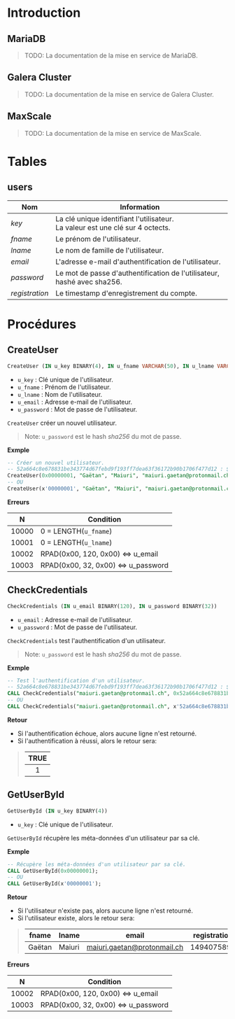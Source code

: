# Introduction

## MariaDB
> TODO: La documentation de la mise en service de MariaDB.

## Galera Cluster
> TODO: La documentation de la mise en service de Galera Cluster.

## MaxScale
> TODO: La documentation de la mise en service de MaxScale.

# Tables

## users

| Nom            | Information                                                                               |
| -------------- | ------------------------------------------------------------------------------------------|
| *key*          | La clé unique identifiant l'utilisateur.<br>La valeur est une clé sur 4 octects.          |
| *fname*        | Le prénom de l'utilisateur.                                                               |
| *lname*        | Le nom de famille de l'utilisateur.                                                       |
| *email*        | L'adresse e-mail d'authentification de l'utilisateur.                                     |
| *password*     | Le mot de passe d'authentification de l'utilisateur, hashé avec sha256.                   |
| *registration* | Le timestamp d'enregistrement du compte.                                                  |

# Procédures

## CreateUser
```sql
CreateUser (IN u_key BINARY(4), IN u_fname VARCHAR(50), IN u_lname VARCHAR(50), IN u_email BINARY(120), IN u_password BINARY(32))
```
* `u_key`		: Clé unique de l'utilisateur.
* `u_fname`		: Prénom de l'utilisateur.
* `u_lname`		: Nom de l'utilisateur.
* `u_email`		: Adresse e-mail de l'utilisateur.
* `u_password`	: Mot de passe de l'utilisateur.

`CreateUser` créer un nouvel utilisateur.

> Note: `u_password` est le hash *sha256* du mot de passe.

**Exmple**
 ```sql
-- Créer un nouvel utilisateur.
-- 52a664c8e678831be343774d67febd9f193ff7dea63f36172b90b1706f477d12 : $ sha256sum <(echo -n "@azerty123#")
CreateUser(0x00000001, "Gaëtan", "Maiuri", "maiuri.gaetan@protonmail.ch", 0x52a664c8e678831be343774d67febd9f193ff7dea63f36172b90b1706f477d12);
-- OU
CreateUser(x'00000001', "Gaëtan", "Maiuri", "maiuri.gaetan@protonmail.ch", x'52a664c8e678831be343774d67febd9f193ff7dea63f36172b90b1706f477d12');
```
**Erreurs**

| N     | Condition                           |
|:-----:| ----------------------------------- |
| 10000 | 0 = LENGTH(`u_fname`)               |
| 10001 | 0 = LENGTH(`u_lname`)               |
| 10002 | RPAD(0x00, 120, 0x00) <=> u_email   |
| 10003 | RPAD(0x00, 32, 0x00) <=> u_password |


## CheckCredentials
```sql
CheckCredentials (IN u_email BINARY(120), IN u_password BINARY(32))
```
* `u_email`		: Adresse e-mail de l'utilisateur.
* `u_password`	: Mot de passe de l'utilisateur.

`CheckCredentials` test l'authentification d'un utilisateur.

> Note: `u_password` est le hash *sha256* du mot de passe.

**Exmple**
 ```sql
-- Test l'authentification d'un utilisateur.
-- 52a664c8e678831be343774d67febd9f193ff7dea63f36172b90b1706f477d12 : $ sha256sum <(echo -n "@azerty123#")
CALL CheckCredentials("maiuri.gaetan@protonmail.ch", 0x52a664c8e678831be343774d67febd9f193ff7dea63f36172b90b1706f477d12);
-- OU
CALL CheckCredentials("maiuri.gaetan@protonmail.ch", x'52a664c8e678831be343774d67febd9f193ff7dea63f36172b90b1706f477d12');
```

**Retour**
* Si l'authentification échoue, alors aucune ligne n'est retourné.
* Si l'authentification à réussi, alors le retour sera:

> | TRUE |
> |:----:|
> | 1    |

## GetUserById
```sql
GetUserById (IN u_key BINARY(4))
```
* `u_key`		: Clé unique de l'utilisateur.

`GetUserById` récupère les méta-données d'un utilisateur par sa clé.

**Exmple**
 ```sql
-- Récupère les méta-données d'un utilisateur par sa clé.
CALL GetUserById(0x00000001);
-- OU
CALL GetUserById(x'00000001');
```

**Retour**
* Si l'utilisateur n'existe pas, alors aucune ligne n'est retourné.
* Si l'utilisateur existe, alors le retour sera:

> | fname   | lname  | email                       | registration |
> | ------- | ------ | --------------------------- | ------------ |
> | Gaëtan  | Maiuri | maiuri.gaetan@protonmail.ch |   1494075896 |

**Erreurs**

| N     | Condition                           |
|:-----:| ----------------------------------- |
| 10002 | RPAD(0x00, 120, 0x00) <=> u_email   |
| 10003 | RPAD(0x00, 32, 0x00) <=> u_password |
